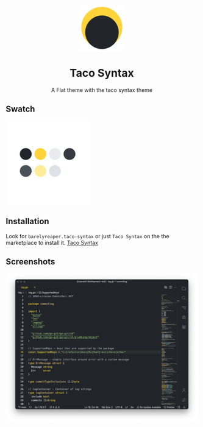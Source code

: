 <p align="center">
    <img src="assets/icon.png" height=120 /> 
</p>
<h1  align="center">Taco Syntax</h1>
<p align="center">
A Flat theme with the taco syntax theme
</p>

## Swatch

<img src="assets/Dots.png" height=220 /> 


## Installation 
Look for `barelyreaper.taco-syntax` or just `Taco Syntax` on the the marketplace to install it.
[Taco Syntax](https://marketplace.visualstudio.com/items?itemName=barelyreaper.taco-syntax)

## Screenshots
<p align="center">
    <img src="assets/preview-dark.png"/>
</p>
